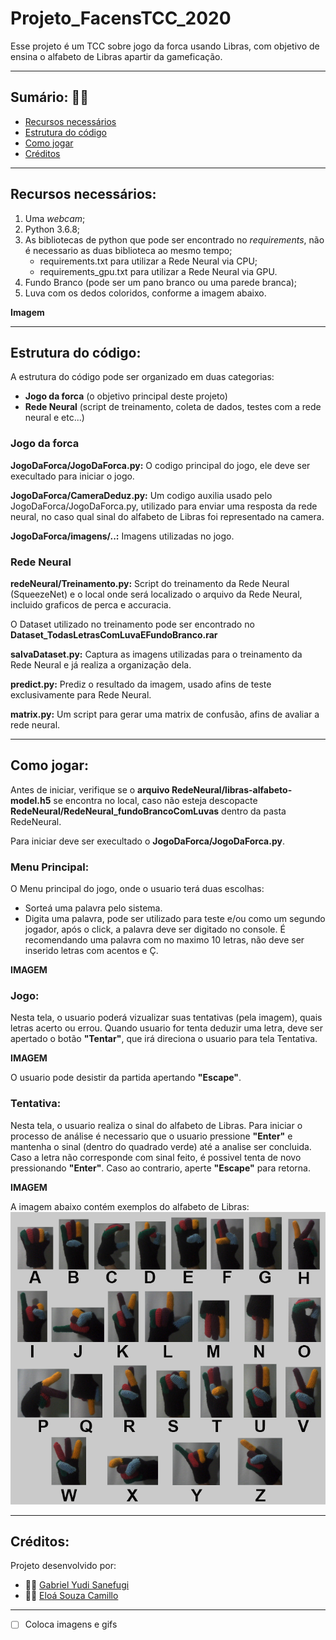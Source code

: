 # Projeto_FacensTCC_2020
Esse projeto é um TCC sobre jogo da forca usando Libras, com objetivo de ensina o alfabeto de Libras apartir da gameficação.

---------

## Sumário: :man_technologist:
- [Recursos necessários](https://github.com/MrYudi/Projeto_FacensTCC_2020/blob/master/README.md#recursos-necess%C3%A1rios)
- [Estrutura do código](https://github.com/MrYudi/Projeto_FacensTCC_2020/blob/master/README.md#estrutura-do-c%C3%B3digo)
- [Como jogar](https://github.com/MrYudi/Projeto_FacensTCC_2020/blob/master/README.md#como-jogar)
- [Créditos](https://github.com/MrYudi/Projeto_FacensTCC_2020/blob/master/README.md#cr%C3%A9ditos)

-----------------------------------

## Recursos necessários:
 1. Uma *webcam*;
 2. Python 3.6.8;
 3. As bibliotecas de python que pode ser encontrado no *requirements*, não é necessario as duas biblioteca ao mesmo tempo;
    - requirements.txt para utilizar a Rede Neural via CPU;
    - requirements_gpu.txt para utilizar a Rede Neural via GPU.
 4. Fundo Branco (pode ser um pano branco ou uma parede branca);
 5. Luva com os dedos coloridos, conforme a imagem abaixo.
 
 **Imagem**
 
-----------------------------------

## Estrutura do código:
A estrutura do código pode ser organizado em duas categorias:
 - **Jogo da forca** (o objetivo principal deste projeto)
 - **Rede Neural** (script de treinamento, coleta de dados, testes com a rede neural e etc...)

### Jogo da forca
**JogoDaForca/JogoDaForca.py:** O codigo principal do jogo, ele deve ser execultado para iniciar o jogo.

**JogoDaForca/CameraDeduz.py:** Um codigo auxilia usado pelo JogoDaForca/JogoDaForca.py, utilizado para enviar uma resposta da rede neural, no caso qual sinal do alfabeto de Libras foi representado na camera. 

**JogoDaForca/imagens/..:** Imagens utilizadas no jogo.

### Rede Neural

**redeNeural/Treinamento.py:** Script do treinamento da Rede Neural (SqueezeNet) e o local onde será localizado o arquivo da Rede Neural, incluido graficos de perca e accuracia.

O Dataset utilizado no treinamento pode ser encontrado no **Dataset_TodasLetrasComLuvaEFundoBranco.rar**

**salvaDataset.py:** Captura as imagens utilizadas para o treinamento da Rede Neural e já realiza a organização dela.

**predict.py:** Prediz o resultado da imagem, usado afins de teste exclusivamente para Rede Neural.

**matrix.py:** Um script para gerar uma matrix de confusão, afins de avaliar a rede neural.

-----------------------------------

## Como jogar:
Antes de iniciar, verifique se o **arquivo RedeNeural/libras-alfabeto-model.h5** se encontra no local, caso não esteja descopacte **RedeNeural/RedeNeural_fundoBrancoComLuvas** dentro da pasta RedeNeural.

Para iniciar deve ser execultado o **JogoDaForca/JogoDaForca.py**.

### Menu Principal:
O Menu principal do jogo, onde o usuario terá duas escolhas:
- Sorteá uma palavra pelo sistema. 
- Digita uma palavra, pode ser utilizado para teste e/ou como um segundo jogador, após o click, a palavra deve ser digitado no console. É recomendando uma palavra com no maximo 10 letras, não deve ser inserido letras com acentos e Ç.

**IMAGEM**

### Jogo: 
Nesta tela, o usuario poderá vizualizar suas tentativas (pela imagem), quais letras acerto ou errou. Quando usuario for tenta deduzir uma letra, deve ser apertado o botão **"Tentar"**, que irá direciona o usuario para tela Tentativa.

**IMAGEM**

O usuario pode desistir da partida apertando **"Escape"**.

### Tentativa:
Nesta tela, o usuario realiza o sinal do alfabeto de Libras. Para iniciar o processo de análise é necessario que o usuario pressione **"Enter"** e mantenha o sinal (dentro do quadrado verde) até a analise ser concluida. Caso a letra não corresponde com sinal feito, é possivel tenta de novo pressionando **"Enter"**. Caso ao contrario, aperte **"Escape"** para retorna.

**IMAGEM**

A imagem abaixo contém exemplos do alfabeto de Libras:
![](TabelaAlfabetoLibras.png)

--------------

## Créditos: 
Projeto desenvolvido por:
- :man_technologist: [Gabriel Yudi Sanefugi](https://github.com/MrYudi) 
- :woman_technologist: [Eloá Souza Camillo](https://github.com/EloaCamillo)

--------------
- [ ] Coloca imagens e gifs
